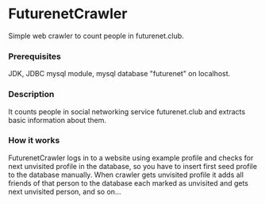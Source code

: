 # FuturenetCrawler

Simple web crawler to count people in futurenet.club.

### Prerequisites

JDK, JDBC mysql module, mysql database "futurenet" on localhost.

### Description

It counts people in social networking service futurenet.club and extracts basic information about them.

### How it works

FuturenetCrawler logs in to a website using example profile and checks for next unvisited profile in the database, so
you have to insert first seed profile to the database manually. When crawler gets unvisited profile it adds all
friends of that person to the database each marked as unvisited and gets next unvisited person, and so on...
